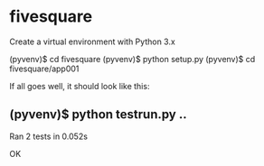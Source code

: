 # fivesquare

Create a virtual environment with Python 3.x

(pyvenv)$ cd fivesquare
(pyvenv)$ python setup.py
(pyvenv)$ cd fivesquare/app001

If all goes well, it should look like this:


(pyvenv)$ python testrun.py 
..
----------------------------------------------------------------------
Ran 2 tests in 0.052s

OK
